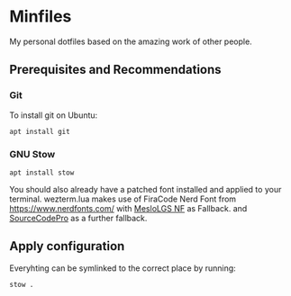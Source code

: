 # Minfiles
My personal dotfiles based on the amazing work of other people.

## Prerequisites and Recommendations
### Git
To install git on Ubuntu:
```
apt install git
```
### GNU Stow
```
apt install stow
```
You should also already have a patched font installed and applied to your terminal.
wezterm.lua makes use of FiraCode Nerd Font from https://www.nerdfonts.com/
with [MesloLGS NF](https://github.com/romkatv/powerlevel10k#meslo-nerd-font-patched-for-powerlevel10k) as Fallback.
and [SourceCodePro](https://github.com/gabrielelana/awesome-terminal-fonts/blob/patching-strategy/patched/SourceCodePro%2BPowerline%2BAwesome%2BRegular.ttf) as a further fallback.
## Apply configuration
Everyhting can be symlinked to the correct place by running:
```
stow .
```
